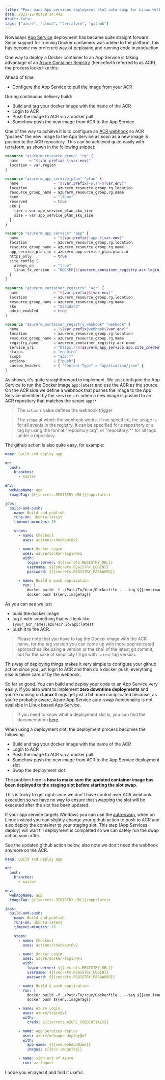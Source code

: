 ```yaml
---
title: "Poor mans App services deployment slot auto-swap for Linux with GitHub Actions"
date: 2021-12-08T18:14:44Z
draft: false
tags: ["azure", "cloud", "terraform", "github"]
---
```


Nowadays [App Service](https://docs.microsoft.com/en-us/azure/app-service/) deployment has became quite straight forward. Since support for running Docker containers was added to the platform, this has become my preferred way of deploying and running code in production.

One way to deploy a Docker container to an App Service is taking advantage of an [Azure Container Registry](https://azure.microsoft.com/en-us/services/container-registry/) (henceforth  referred to as ACR), the process looks like this:

Ahead of time:
* Configure the App Service to pull the image from your ACR

During continuous delivery build:
* Build and tag your docker image with the name of the ACR
* Login to ACR
* Push the image to ACR via a docker pull
* Somehow push the new image from ACR to the App Service

One of the way to achieve it is to configure an [ACR webhook](https://docs.microsoft.com/en-us/azure/container-registry/container-registry-webhook) so ACR "pushes" the new image to the App Service as soon as a new image is pushed to the ACR repository. 
This can be achieved quite easily with terraform, as shown in the following snippet:

```terraform
resource "azurerm_resource_group" "rg" {
  name     = "${var.prefix}-${var.env}"
  location = var.region
}

resource "azurerm_app_service_plan" "plan" {
  name                = "${var.prefix}-plan-${var.env}"
  location            = azurerm_resource_group.rg.location
  resource_group_name = azurerm_resource_group.rg.name
  kind                = "linux"
  reserved            = true
  sku {
    tier = var.app_service_plan_sku_tier
    size = var.app_service_plan_sku_size
  }
}

resource "azurerm_app_service" "app" {
  name                = "${var.prefix}-app-${var.env}"
  location            = azurerm_resource_group.rg.location
  resource_group_name = azurerm_resource_group.rg.name
  app_service_plan_id = azurerm_app_service_plan.plan.id
  https_only          = true
  site_config {
    always_on         = "true"
    linux_fx_version  = "DOCKER|${azurerm_container_registry.acr.login_server}/app:latest"
  }
}

resource "azurerm_container_registry" "acr" {
  name                = "${var.prefix}${var.env}"
  location            = azurerm_resource_group.rg.location
  resource_group_name = azurerm_resource_group.rg.name
  sku                 = "Standard"
  admin_enabled       = true
}

resource "azurerm_container_registry_webhook" "webhook" {
  name                = "${var.prefix}webhook${var.env}"
  location            = azurerm_resource_group.rg.location
  resource_group_name = azurerm_resource_group.rg.name
  registry_name       = azurerm_container_registry.acr.name
  service_uri         = "https://${azurerm_app_service.app.site_credential[0].username}:${azurerm_app_service.app.site_credential[0].password}@${azurerm_app_service.app.name}.scm.azurewebsites.net/docker/hook"
  status              = "enabled"
  scope               = "app:*"
  actions             = ["push"]
  custom_headers      = { "Content-Type" = "application/json" }
}
```

As shown, it's quite straightforward to implement. We just configure the App Service to run the Docker image `app:latest` and use the ACR as the source. 
On the ACR side we define a webhook that pushes the image to the App Service identified by the `service_uri` when a new image is pushed to an ACR repository that matches the scope `app:*`

>The `actions` value defines the webhook trigger


>The `scope` at which the webhook works. If not specified, the scope is for all events in the registry. It can be specified for a repository or a tag by using the format "repository:tag", or "repository:*" for all tags under a repository.

The github action is also quite easy, for example:

```yml
name: Build and deploy app

on:
  push:
    branches:
      - master

env:
  webAppName: app
  imageTag: ${{secrets.REGISTRY_URL}}/app:latest      

jobs:
  build-and-push:
    name: Build and publish
    runs-on: ubuntu-latest
    timeout-minutes: 10

    steps:
      - name: Checkout
        uses: actions/checkout@v2

      - name: Docker Login
        uses: azure/docker-login@v1
        with:
          login-server: ${{secrets.REGISTRY_URL}}
          username: ${{secrets.REGISTRY_LOGIN}}
          password: ${{secrets.REGISTRY_PASSWORD}}

      - name: Build & push application
        run: |
          docker build -f ./Path/To/Your/Dockerfile . --tag ${{env.imageTag}}
          docker push ${{env.imageTag}}
```

As you can see we just 
* build the docker image 
* tag it with something that will look like: `{your_acr_name}.azurecr.io/app:latest` 
* push it to the ACR.

>Please note that you have to tag the Docker image with the ACR name, for the tag version you can come up with more sophisticated approaches like using a version or the sha1 of the latest git commit, but for the sake of simplicity I'll go with `latest` tag version.

This way of deploying things makes it very simple to configure your github action since you just login to ACR and then do a docker push, everything else is taken care of by the webhook.

So far so good. 
You can build and deploy your code to an App Service very easily.
If you also want to implement **zero downtime deployments** and you're running on **Linux** things get just a bit more complicated because, as you're probably aware, Azure App Service auto-swap functionality is not available in Linux based App Service.

>If you need to know what a deployment slot is, you can find the documentation [here](https://docs.microsoft.com/en-us/azure/app-service/deploy-staging-slots).

When using a deployment slot, the deployment process becomes the following:
* Build and tag your docker image with the name of the ACR
* Login to ACR
* Push the image to ACR via a docker pull
* Somehow push the new image from ACR to the App Service deployment slot
* Swap the deployment slot

The problem here is **how to make sure the updated container image has been deployed to the staging slot before starting the slot swap**. 

This is tricky to get right since we don't have control over ACR webhook execution so we have no way to ensure that swapping the slot will be executed after the slot has been updated. 

If your app service targets Windows you can use the [auto-swap](https://docs.microsoft.com/en-us/azure/app-service/deploy-staging-slots#configure-auto-swap), when on Linux instead you can slightly change your github action to push to ACR and also deploy the container to your staging slot. This step (App Services deploy) will wait till deployment is completed so we can safely run the swap action soon after.

See the updated github action below, also note we don't need the webhook anymore on the ACR.

```yml
name: Build and deploy app

on:
  push:
    branches:
      - master

env:
  webAppName: app
  imageTag: ${{secrets.REGISTRY_URL}}/app:latest      

jobs:
  build-and-push:
    name: Build and publish
    runs-on: ubuntu-latest
    timeout-minutes: 10

    steps:
      - name: Checkout
        uses: actions/checkout@v2

      - name: Docker Login
        uses: azure/docker-login@v1
        with:
          login-server: ${{secrets.REGISTRY_URL}}
          username: ${{secrets.REGISTRY_LOGIN}}
          password: ${{secrets.REGISTRY_PASSWORD}}

      - name: Build & push application
        run: |
          docker build -f ./Path/To/Your/Dockerfile . --tag ${{env.imageTag}}
          docker push ${{env.imageTag}}

      - name: Azure Login
        uses: azure/login@v1
        with:
          creds: ${{secrets.AZURE_CREDENTIALS}}

      - name: App Services deploy
        uses: azure/webapps-deploy@v2
        with:
          app-name: ${{env.webAppName}}
          images: ${{env.imageTag}}

      - name: Sign out of Azure
        run: az logout
```

I hope you enjoyed it and find it useful.
